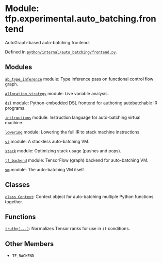 <div itemscope itemtype="http://developers.google.com/ReferenceObject">
<meta itemprop="name" content="tfp.experimental.auto_batching.frontend" />
<meta itemprop="path" content="Stable" />
<meta itemprop="property" content="TF_BACKEND"/>
</div>

# Module: tfp.experimental.auto_batching.frontend

AutoGraph-based auto-batching frontend.



Defined in [`python/internal/auto_batching/frontend.py`](https://github.com/tensorflow/probability/tree/master/tensorflow_probability/python/internal/auto_batching/frontend.py).

<!-- Placeholder for "Used in" -->


## Modules

[`ab_type_inference`](../../../tfp/experimental/auto_batching/type_inference.md) module: Type inference pass on functional control flow graph.

[`allocation_strategy`](../../../tfp/experimental/auto_batching/allocation_strategy.md) module: Live variable analysis.

[`dsl`](../../../tfp/experimental/auto_batching/dsl.md) module: Python-embedded DSL frontend for authoring autobatchable IR programs.

[`instructions`](../../../tfp/experimental/auto_batching/instructions.md) module: Instruction language for auto-batching virtual machine.

[`lowering`](../../../tfp/experimental/auto_batching/lowering.md) module: Lowering the full IR to stack machine instructions.

[`st`](../../../tfp/experimental/auto_batching/stackless.md) module: A stackless auto-batching VM.

[`stack`](../../../tfp/experimental/auto_batching/stack_optimization.md) module: Optimizing stack usage (pushes and pops).

[`tf_backend`](../../../tfp/experimental/auto_batching/tf_backend.md) module: TensorFlow (graph) backend for auto-batching VM.

[`vm`](../../../tfp/experimental/auto_batching/virtual_machine.md) module: The auto-batching VM itself.

## Classes

[`class Context`](../../../tfp/experimental/auto_batching/Context.md): Context object for auto-batching multiple Python functions together.

## Functions

[`truthy(...)`](../../../tfp/experimental/auto_batching/truthy.md): Normalizes Tensor ranks for use in `if` conditions.

## Other Members

* `TF_BACKEND` <a id="TF_BACKEND"></a>
